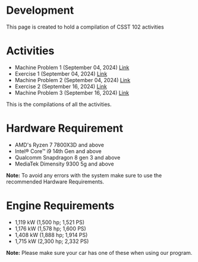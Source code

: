 # Development
This page is created to hold a compilation of CSST 102 activities

# Activities
- Machine Problem 1 (September 04, 2024) [Link](https://github.com/lZorol/CSST_102/blob/main/Activities/3B-ARAT-MP1/3B-ARAT-MP1.md)
- Exercise 1 (September 04, 2024) [Link](https://github.com/lZorol/CSST_102/blob/main/Activities/3B-ARAT-EXER1/3B-ARAT-EXER1.ipynb)
- Machine Problem 2 (September 04, 2024) [Link](https://github.com/lZorol/CSST_102/blob/main/Activities/3B-ARAT-MP2/3B-ARAT-MP2.ipynb)
- Exercise 2 (September 16, 2024) [Link](https://github.com/lZorol/CSST_102/blob/main/Activities/3B-ARAT-EXER2/3B-ARAT-EXER2.ipynb)
- Machine Problem 3 (September 16, 2024) [Link](https://github.com/lZorol/CSST_102/blob/main/Activities/3B-ARAT-MP3/3B-ARAT-MP3.ipynb)

This is the compilations of all the activities.

# Hardware Requirement
- AMD's Ryzen 7 7800X3D and above
- Intel® Core™ i9 14th Gen and above
- Qualcomm Snapdragon 8 gen 3 and above
- MediaTek Dimensity 9300 5g and above

**Note:** To avoid any errors with the system make sure to use the recommended Hardware Requirements.

# Engine Requirements
- 1,119 kW (1,500 hp; 1,521 PS)
- 1,176 kW (1,578 hp; 1,600 PS)
- 1,408 kW (1,888 hp; 1,914 PS)
- 1,715 kW (2,300 hp; 2,332 PS)

**Note:** Please make sure your car has one of these when using our program.
